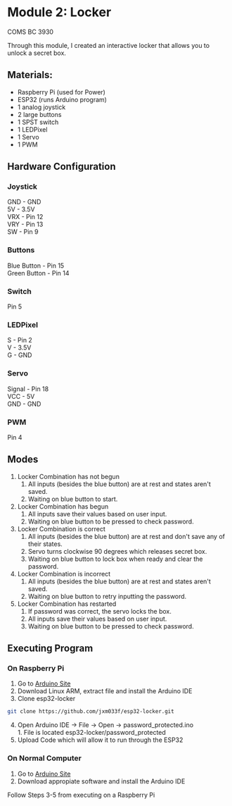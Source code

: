 # Module 2: Locker
COMS BC 3930

Through this module, I created an interactive locker that allows you to unlock a secret box.

## Materials:
- Raspberry Pi (used for Power)
- ESP32 (runs Arduino program)
- 1 analog joystick
- 2 large buttons
- 1 SPST switch
- 1 LEDPixel
- 1 Servo
- 1 PWM

## Hardware Configuration
### Joystick
GND - GND <br />
5V  - 3.5V <br />
VRX - Pin 12 <br />
VRY - Pin 13 <br />
SW  - Pin 9 <br />

### Buttons
Blue Button  - Pin 15 <br />
Green Button - Pin 14 <br />

### Switch
Pin 5

### LEDPixel
S - Pin 2 <br />
V - 3.5V <br />
G - GND <br />

### Servo
Signal - Pin 18 <br />
VCC    - 5V <br />
GND    - GND <br />

### PWM
Pin 4

## Modes
1. Locker Combination has not begun
    1. All inputs (besides the blue button) are at rest and states aren't saved.
    2. Waiting on blue button to start.
2. Locker Combination has begun
    1. All inputs save their values based on user input.
    2. Waiting on blue button to be pressed to check password.
3. Locker Combination is correct
    1. All inputs (besides the blue button) are at rest and don't save any of their states.
    2. Servo turns clockwise 90 degrees which releases secret box.
    3. Waiting on blue button to lock box when ready and clear the password.
4. Locker Combination is incorrect
    1. All inputs (besides the blue button) are at rest and states aren't saved.
    2. Waiting on blue button to retry inputting the password.
5. Locker Combination has restarted
    1. If password was correct, the servo locks the box.
    2. All inputs save their values based on user input.
    3. Waiting on blue button to be pressed to check password.

## Executing Program
### On Raspberry Pi
1. Go to [Arduino Site](https://www.arduino.cc/en/software)
2. Download Linux ARM, extract file and install the Arduino IDE
3. Clone esp32-locker
```bash
git clone https://github.com/jxm033f/esp32-locker.git
```
4. Open Arduino IDE -> File -> Open -> password_protected.ino <br />
        1. File is located esp32-locker/password_protected
5. Upload Code which will allow it to run through the ESP32

### On Normal Computer
1. Go to [Arduino Site](https://www.arduino.cc/en/software)
2. Download appropiate software and install the Arduino IDE

Follow Steps 3-5 from executing on a Raspberry Pi
